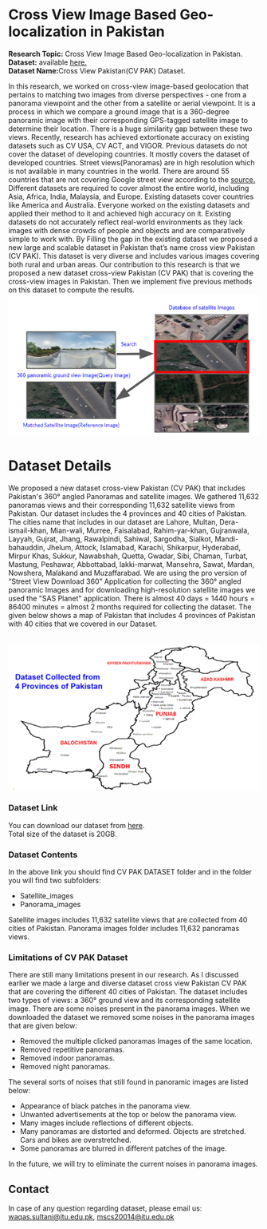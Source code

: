 # Cross View Image Based Geo-localization in Pakistan
<b>Research Topic:</b> Cross View Image Based Geo-localization in Pakistan.<br>
<b>Dataset:</b> available <a href = "https://drive.google.com/drive/folders/1LXXdwoJCEbaLp40OCQC5P3CiUtX2xrmg?usp=share_link" target="_blank">here.</a><br>
<b>Dataset Name:</b>Cross View Pakistan(CV PAK) Dataset.<br>

In this research, we worked on cross-view image-based geolocation that pertains to matching two images from diverse perspectives - one from a panorama viewpoint and the other from a satellite or aerial viewpoint. It is a process in which we compare a ground image that is a 360-degree panoramic image with their corresponding GPS-tagged satellite image to determine their location. There is a huge similarity gap between these two views. Recently, research has achieved extortionate accuracy on existing datasets such as CV USA, CV ACT, and VIGOR. Previous datasets do not cover the dataset of developing countries. It mostly covers the dataset of developed countries. Street views(Panoramas) are in high resolution which is not available in many countries in the world. There are around 55 countries that are not covering Google street view according to the <a href = "https://en.wikipedia.org/wiki/Google_Street_View" target="_blank">source.</a><br> Different datasets are required to cover almost the entire world, including Asia, Africa, India, Malaysia, and Europe. Existing datasets cover countries like America and Australia. Everyone worked on the existing datasets and applied their method to it and achieved high accuracy on it. Existing datasets do not accurately reflect real-world environments as they lack images with dense crowds of people and objects and are comparatively simple to work with. By Filling the gap in the existing dataset we proposed a new large and scalable dataset in Pakistan that’s name cross view Pakistan (CV PAK). This dataset is very diverse and includes various images covering both rural and urban areas. Our contribution to this research is that we proposed a new dataset cross-view Pakistan (CV PAK) that is covering the cross-view images in Pakistan. Then we implement five previous methods on this dataset to compute the results. 
<br>
<img src="prob.png">

# Dataset Details
We proposed a new dataset cross-view Pakistan (CV PAK) that includes Pakistan's 360° angled Panoramas and satellite images. We gathered 11,632 panoramas views and their corresponding 11,632 satellite views from Pakistan. Our dataset includes the 4 provinces and 40 cities of Pakistan. The cities name that includes in our dataset are Lahore, Multan, Dera-ismail-khan, Mian-wali, Murree, Faisalabad, Rahim-yar-khan, Gujranwala, Layyah, Gujrat, Jhang, Rawalpindi, Sahiwal, Sargodha, Sialkot, Mandi-bahauddin, Jhelum, Attock, Islamabad, Karachi, Shikarpur, Hyderabad, Mirpur Khas, Sukkur, Nawabshah, Quetta, Gwadar, Sibi, Chaman, Turbat, Mastung, Peshawar, Abbottabad, lakki-marwat, Mansehra, Sawat, Mardan, Nowshera, Malakand and Muzaffarabad. We are using the pro version of “Street View Download 360” Application for collecting the 360° angled panoramic Images and for downloading high-resolution satellite images we used the "SAS Planet" application. There is almost 40 days = 1440 hours = 86400 minutes = almost 2 months required for collecting the dataset. The given below shows a map of Pakistan that includes 4 provinces of Pakistan with 40 cities that we covered in our Dataset.

<br>
<img src="Map_pakistan_dataset.png">

### Dataset Link
You can download our dataset from <a href="https://drive.google.com/drive/folders/1LXXdwoJCEbaLp40OCQC5P3CiUtX2xrmg?usp=share_link">here</a>. <br>
Total size of the dataset is 20GB. 

### Dataset Contents
In the above link you should find CV PAK DATASET folder and in the folder you will find two subfolders:
<ul>
  <li>Satellite_images</li>
  <li>Panorama_images</li>
 </ul>
Satellite images includes 11,632 satellite views that are collected from 40 cities of Pakistan. Panorama images folder includes 11,632 panoramas views.

### Limitations of CV PAK Dataset
There are still many limitations present in our research. As I discussed earlier we made a large and diverse dataset cross view Pakistan CV PAK that are covering the different 40 cities of Pakistan. The dataset includes two types of views: a 360° ground view and its corresponding satellite image. There are some noises present in the panorama images. When we downloaded the dataset we removed some noises in the panorama images that are given below: 
<ul>
  <li>Removed the multiple clicked panoramas Images of the same location.</li>
  <li>Removed repetitive panoramas.</li>
  <li>Removed indoor panoramas.</li>
  <li>Removed night panoramas.</li>
</ul>

The several sorts of noises that still found in panoramic images are listed below:

<ul>
  <li>Appearance of black patches in the panorama view.</li>
  <li>Unwanted advertisements at the top or below the panorama view.</li>
  <li>Many images include reflections of different objects.</li>
  <li>Many panoramas are distorted and deformed. Objects are stretched. Cars and bikes are overstretched.</li>
  <li>Some panoramas are blurred in different patches of the image.</li>
</ul>

In the future, we will try to eliminate the current noises in panorama images. 

  
## Contact
In case of any question regarding dataset, please email us:
waqas.sultani@itu.edu.pk,
mscs20014@itu.edu.pk

